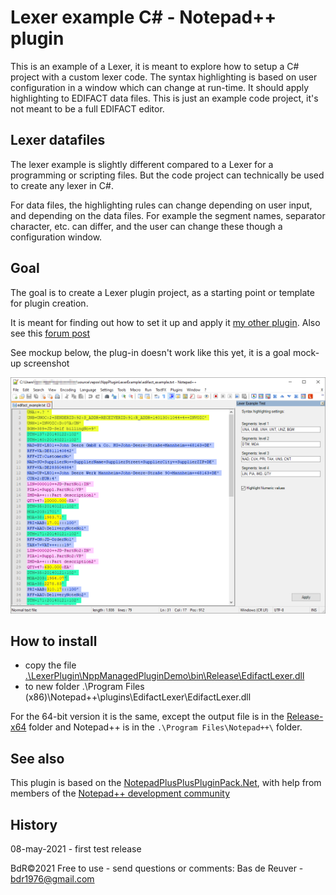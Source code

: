 Lexer example C# - Notepad++ plugin
===================================

This is an example of a Lexer, it is meant to explore how to setup a C# project with a custom lexer code.
The syntax highlighting is based on user configuration in a window which can change at run-time.
It should apply highlighting to EDIFACT data files.
This is just an example code project, it's not meant to be a full EDIFACT editor.

Lexer datafiles
---------------
The lexer example is slightly different compared to a Lexer for a programming or scripting files.
But the code project can technically be used to create any lexer in C#.

For data files, the highlighting rules can change depending on user input, and depending on the data files.
For example the segment names, separator character, etc. can differ, and the user can change these though a configuration window.

Goal
----
The goal is to create a Lexer plugin project, as a starting point or template for plugin creation.

It is meant for finding out how to set it up and apply it [my other plugin](https://github.com/BdR76/CSVLint).
Also see this [forum post](https://community.notepad-plus-plus.org/topic/21124/c-adding-a-custom-styler-or-lexer-in-c-for-scintilla-notepad/6)

See mockup below, the plug-in doesn't work like this yet, it is a goal mock-up screenshot

![preview screenshot](/mockup_preview.png?raw=true "Lexer plug-in example, goal preview")

How to install
--------------

* copy the file [.\LexerPlugin\NppManagedPluginDemo\bin\Release\EdifactLexer.dll](/LexerPlugin/NppManagedPluginDemo/bin/Release/)
* to new folder .\Program Files (x86)\Notepad++\plugins\EdifactLexer\EdifactLexer.dll

For the 64-bit version it is the same, except the output file is in the
[Release-x64](/LexerPlugin/NppManagedPluginDemo/bin/Release-x64/) folder and Notepad++ is
in the `.\Program Files\Notepad++\` folder.


See also
--------
This plugin is based on the [NotepadPlusPlusPluginPack.Net](https://github.com/kbilsted/NotepadPlusPlusPluginPack.Net),
with help from members of the [Notepad++ development community](https://community.notepad-plus-plus.org/topic/21124/c-adding-a-custom-styler-or-lexer-in-c-for-scintilla-notepad/11)

History
-------
08-may-2021 - first test release

BdR©2021 Free to use - send questions or comments: Bas de Reuver - bdr1976@gmail.com
